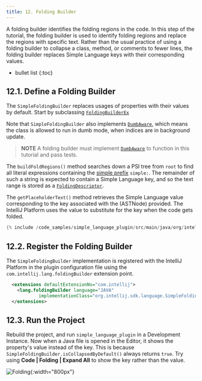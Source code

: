 ```yaml
---
title: 12. Folding Builder
---
```

<!-- Copyright 2000-2020 JetBrains s.r.o. and other contributors. Use of this source code is governed by the Apache 2.0 license that can be found in the LICENSE file. -->

A folding builder identifies the folding regions in the code.
In this step of the tutorial, the folding builder is used to identify folding regions and replace the regions with specific text.
Rather than the usual practice of using a folding builder to collapse a class, method, or comments to fewer lines, the folding builder replaces Simple Language keys with their corresponding values.

* bullet list
{:toc}

## 12.1. Define a Folding Builder
The `SimpleFoldingBuilder` replaces usages of properties with their values by default.
Start by subclassing [`FoldingBuilderEx`](upsource:///platform/core-api/src/com/intellij/lang/folding/FoldingBuilderEx.java)

Note that `SimpleFoldingBuilder` also implements [`DumbAware`](upsource:///platform/core-api/src/com/intellij/openapi/project/DumbAware.java), which means the class is allowed to run in dumb mode, when indices are in background update.

> **NOTE** A folding builder must implement [`DumbAware`](upsource:///platform/core-api/src/com/intellij/openapi/project/DumbAware.java) to function in this tutorial and pass tests. 

The `buildFoldRegions()` method searches down a PSI tree from `root` to find all literal expressions containing the [simple prefix](/tutorials/custom_language_support/annotator.md#define-an-annotator) `simple:`.
The remainder of such a string is expected to contain a Simple Language key, and so the text range is stored as a [`FoldingDescriptor`](upsource:///platform/core-api/src/com/intellij/lang/folding/FoldingDescriptor.java).

The `getPlaceholderText()` method retrieves the Simple Language value corresponding to the key associated with the (ASTNode) provided.
The IntelliJ Platform uses the value to substitute for the key when the code gets folded.

```java
{% include /code_samples/simple_language_plugin/src/main/java/org/intellij/sdk/language/SimpleFoldingBuilder.java %}
```

## 12.2. Register the Folding Builder
The `SimpleFoldingBuilder` implementation is registered with the IntelliJ Platform in the plugin configuration file using the `com.intellij.lang.foldingBuilder` extension point.
```xml
  <extensions defaultExtensionNs="com.intellij">
    <lang.foldingBuilder language="JAVA" 
            implementationClass="org.intellij.sdk.language.SimpleFoldingBuilder"/>
  </extensions>
```

## 12.3. Run the Project
Rebuild the project, and run `simple_language_plugin` in a Development Instance.
Now when a Java file is opened in the Editor, it shows the property's value instead of the key.
This is because `SimpleFoldingBuilder.isCollapsedByDefault()` always returns `true`.
Try using **Code \| Folding \| Expand All** to show the key rather than the value.

![Folding](img/folding.png){:width="800px"}
